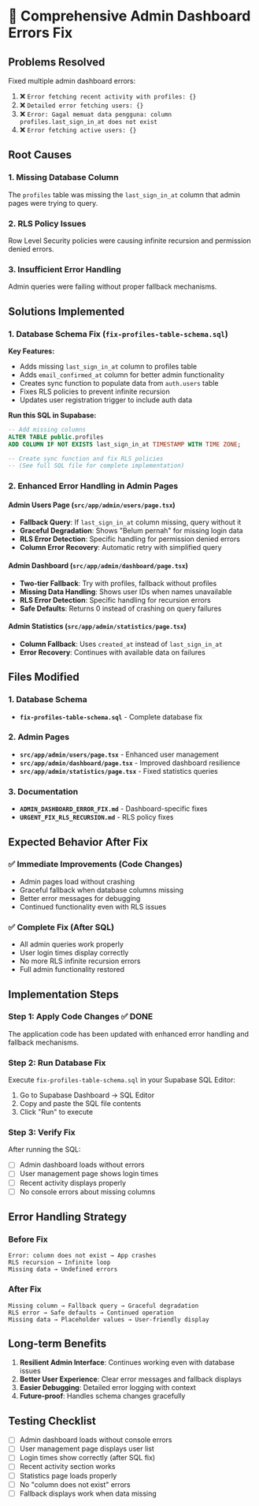# 🔧 Comprehensive Admin Dashboard Errors Fix

## Problems Resolved

Fixed multiple admin dashboard errors:
1. ❌ `Error fetching recent activity with profiles: {}`
2. ❌ `Detailed error fetching users: {}`
3. ❌ `Error: Gagal memuat data pengguna: column profiles.last_sign_in_at does not exist`
4. ❌ `Error fetching active users: {}`

## Root Causes

### 1. Missing Database Column
The `profiles` table was missing the `last_sign_in_at` column that admin pages were trying to query.

### 2. RLS Policy Issues
Row Level Security policies were causing infinite recursion and permission denied errors.

### 3. Insufficient Error Handling
Admin queries were failing without proper fallback mechanisms.

## Solutions Implemented

### 1. Database Schema Fix (`fix-profiles-table-schema.sql`)

**Key Features:**
- Adds missing `last_sign_in_at` column to profiles table
- Adds `email_confirmed_at` column for better admin functionality
- Creates sync function to populate data from `auth.users` table
- Fixes RLS policies to prevent infinite recursion
- Updates user registration trigger to include auth data

**Run this SQL in Supabase:**
```sql
-- Add missing columns
ALTER TABLE public.profiles 
ADD COLUMN IF NOT EXISTS last_sign_in_at TIMESTAMP WITH TIME ZONE;

-- Create sync function and fix RLS policies
-- (See full SQL file for complete implementation)
```

### 2. Enhanced Error Handling in Admin Pages

#### Admin Users Page (`src/app/admin/users/page.tsx`)
- **Fallback Query**: If `last_sign_in_at` column missing, query without it
- **Graceful Degradation**: Shows "Belum pernah" for missing login data
- **RLS Error Detection**: Specific handling for permission denied errors
- **Column Error Recovery**: Automatic retry with simplified query

#### Admin Dashboard (`src/app/admin/dashboard/page.tsx`)
- **Two-tier Fallback**: Try with profiles, fallback without profiles
- **Missing Data Handling**: Shows user IDs when names unavailable
- **RLS Error Detection**: Specific handling for recursion errors
- **Safe Defaults**: Returns 0 instead of crashing on query failures

#### Admin Statistics (`src/app/admin/statistics/page.tsx`)
- **Column Fallback**: Uses `created_at` instead of `last_sign_in_at`
- **Error Recovery**: Continues with available data on failures

## Files Modified

### 1. Database Schema
- **`fix-profiles-table-schema.sql`** - Complete database fix

### 2. Admin Pages
- **`src/app/admin/users/page.tsx`** - Enhanced user management
- **`src/app/admin/dashboard/page.tsx`** - Improved dashboard resilience  
- **`src/app/admin/statistics/page.tsx`** - Fixed statistics queries

### 3. Documentation
- **`ADMIN_DASHBOARD_ERROR_FIX.md`** - Dashboard-specific fixes
- **`URGENT_FIX_RLS_RECURSION.md`** - RLS policy fixes

## Expected Behavior After Fix

### ✅ Immediate Improvements (Code Changes)
- Admin pages load without crashing
- Graceful fallback when database columns missing
- Better error messages for debugging
- Continued functionality even with RLS issues

### ✅ Complete Fix (After SQL)
- All admin queries work properly
- User login times display correctly
- No more RLS infinite recursion errors
- Full admin functionality restored

## Implementation Steps

### Step 1: Apply Code Changes ✅ DONE
The application code has been updated with enhanced error handling and fallback mechanisms.

### Step 2: Run Database Fix
Execute `fix-profiles-table-schema.sql` in your Supabase SQL Editor:

1. Go to Supabase Dashboard → SQL Editor
2. Copy and paste the SQL file contents
3. Click "Run" to execute

### Step 3: Verify Fix
After running the SQL:
- [ ] Admin dashboard loads without errors
- [ ] User management page shows login times
- [ ] Recent activity displays properly
- [ ] No console errors about missing columns

## Error Handling Strategy

### Before Fix
```
Error: column does not exist → App crashes
RLS recursion → Infinite loop
Missing data → Undefined errors
```

### After Fix
```
Missing column → Fallback query → Graceful degradation
RLS error → Safe defaults → Continued operation
Missing data → Placeholder values → User-friendly display
```

## Long-term Benefits

1. **Resilient Admin Interface**: Continues working even with database issues
2. **Better User Experience**: Clear error messages and fallback displays
3. **Easier Debugging**: Detailed error logging with context
4. **Future-proof**: Handles schema changes gracefully

## Testing Checklist

- [ ] Admin dashboard loads without console errors
- [ ] User management page displays user list
- [ ] Login times show correctly (after SQL fix)
- [ ] Recent activity section works
- [ ] Statistics page loads properly
- [ ] No "column does not exist" errors
- [ ] Fallback displays work when data missing
